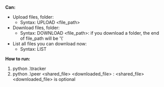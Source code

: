 **Can:**
  - Upload files, folder:
    + Syntax: UPLOAD <file_path>
  - Download files, folder:
    + Syntax: DOWNLOAD <file_path>: if you download a folder, the end of file_path will be '\\'
  - List all files you can download now:
    + Syntax: LIST 

**How to run:**
  1. python .\tracker
  2. python .\peer <ip> <port> <shared_file> <downloaded_file> : <shared_file> <downloaded_file> is optional
